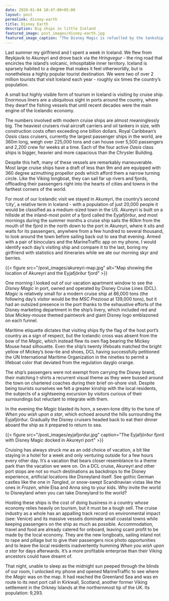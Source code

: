 ```yaml
---
date: 2020-01-04 10:47:00+05:00
layout: post
permalink: disney-earth
title: Disney Earth
description: Big ships in little Iceland
featured_image: post_images/disney-earth.jpg
featured_image_caption: "The Disney Magic is refuelled by the tankship Sirius in Warnemünde, Germany in August 2018. Image credit: [Wikimedia Commons](https://commons.wikimedia.org/wiki/File:Disney_Magic_and_Sirius_in_Warnem%C3%BCnde_II.jpg)"
---
```


Last summer my girlfriend and I spent a week in Iceland. We flew from Reykjavik to Akureyri and drove back via the _Hringvegur_ - the ring road that encircles the island’s volcanic, inhospitable inner territory. Iceland is sparsely habited to a degree that makes it feel otherworldly, but is nonetheless a highly popular tourist destination. We were two of over 2 million tourists that visit Iceland each year - roughly six times the country’s population.

A small but highly visible form of tourism in Iceland is visiting by cruise ship. Enormous liners are a ubiquitous sight in ports around the country, where they dwarf the fishing vessels that until recent decades were the main engine of the Icelandic economy.

The numbers involved with modern cruise ships are almost meaninglessly big. The heaviest cruisers rival aircraft carriers and oil tankers in size, with construction costs often exceeding one billion dollars. Royal Caribbean’s _Oasis_ class cruisers, currently the largest passenger ships in the world, are 360m long, weigh over 225,000 tons and can house over 5,500 passengers and 2,200 crew for weeks at a time. Each of the four active _Oasis_ class ships is bigger, heavier and more capacious than the Chrysler Building.

Despite this heft, many of these vessels are remarkably maneuverable. Most large cruise ships have a draft of less than 9m and are equipped with 360 degree azimuthing propellor pods which afford them a narrow turning circle. Like the Viking longboat, they can sail far up rivers and fjords, offloading their passengers right into the hearts of cities and towns in the farthest corners of the world.

For most of our Icelandic visit we stayed in Akureyri, the country’s second ‘city’, a relative term in Iceland - with a population of just 20,000 people it would be classified as a medium-sized town in the US. Akureyri is built on a hillside at the inland-most point of a fjord called the Eyjafjörður, and most mornings during the summer months a cruise ship sails the 60km from the mouth of the fjord in the north down to the port in Akureyri, where it sits and waits for its passengers, anywhere from a few hundred to several thousand, to look around the town before sailing back out to sea that evening. Armed with a pair of binoculars and the MarineTraffic app on my phone, I would identify each day’s visiting ship and compare it to the last, boring my girlfriend with statistics and itineraries while we ate our morning skyr and berries.

{{< figure src="/post_images/akureyri-map.jpg" alt="Map showing the location of Akureyri and the Eyjafjörður fjord" >}}

One morning I looked out of our vacation apartment window to see the _Disney Magic_ in port, owned and operated by Disney Cruise Lines (DCL). _Magic_ is relatively small for a modern cruise ship at 86,000 tons (the following day’s visitor would be the _MSC Preziosa_ at 139,000 tons), but it had an outsized presence in the port thanks to the exhaustive efforts of the Disney marketing department in the ship’s livery, which included red and blue Mickey-mouse themed paintwork and giant Disney logo emblazoned on each funnel.

Maritime etiquette dictates that visiting ships fly the flag of the host port’s country as a sign of respect, but the Icelandic cross was absent from the bow of the _Magic_, which instead flew its own flag bearing the Mickey Mouse head silhouette. Even the ship’s twenty lifeboats matched the bright yellow of Mickey’s bow-tie and shoes, DCL having successfully petitioned the UN International Maritime Organization in the nineties to permit a lifeboat color that deviated from the regulation dayglo orange. 

The ship’s passengers were not exempt from carrying the Disney brand, their matching t-shirts a recurrent visual theme as they were bussed around the town on chartered coaches during their brief on-shore visit. Despite being tourists ourselves we felt a greater kinship with the local residents, the subjects of a sightseeing excursion by visitors curious of their surroundings but reluctant to integrate with them.

In the evening the _Magic_ blasted its horn, a seven-tone ditty to the tune of _When you wish upon a star_, which echoed around the hills surrounding the Eyjafjörður. Gradually the Disney cruisers headed back to eat their dinner aboard the ship as it prepared to return to sea.

{{< figure src="/post_images/eyjafjordur.jpg" caption="The Eyjafjörður fjord with Disney Magic docked in Akureyri port" >}}

Cruising has always struck me as an odd choice of vacation, a bit like staying in a hotel for a week and only venturing outside for a few hours every other day. It’s a vacation that bears closer resemblance to a theme park than the vacation we were on. On a DCL cruise, Akureyri and other port stops are not so much destinations as backdrops to the Disney experience, artificial locations like Disneyland itself. See gothic German castles like the one in _Tangled_, or snow-swept Scandinavian vistas like the ones in _Frozen_, while  Elsa and Anna sing to your kids. Why invite the world to Disneyland when you can take Disneyland to the world?

Hosting these ships is the cost of doing business in a country whose economy relies heavily on tourism, but it must be a tough sell. The cruise industry as a whole has an appalling track record on environmental impact (see: Venice) and its massive vessels dominate small coastal towns while keeping passengers on the ship as much as possible. Accommodation, travel and food are already catered for onboard, leaving scant profit to be made by the local economy. They are the new longboats, sailing inland not to rape and pillage but to give their passengers nice photo opportunities and to leave the local residents inadvertently humming _When you wish upon a star_ for days afterwards. It’s a more profitable enterprise than their Viking ancestors could have dreamt of.

That night, unable to sleep as the midnight sun peeped through the blinds of our room, I unlocked my phone and opened MarineTraffic to see where the _Magic_ was on the map. It had reached the Greenland Sea and was en route to its next port call in Kirkwall, Scotland, another former Viking settlement in the Orkney Islands at the northernmost tip of the UK. Its population: 9,293.
